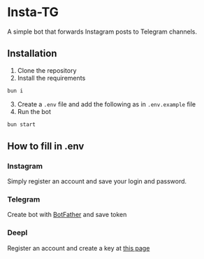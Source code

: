 # Insta-TG
A simple bot that forwards Instagram posts to Telegram channels.
## Installation
1. Clone the repository
2. Install the requirements
```bash
bun i
```
3. Create a `.env` file and add the following as in `.env.example` file
4. Run the bot
```bash
bun start
```
## How to fill in .env
### Instagram
Simply register an account and save your login and password.
### Telegram
Create bot with [BotFather](t.me/botfather) and save token
### Deepl
Register an account and create a key at [this page](https://www.deepl.com/en/your-account/keys)
